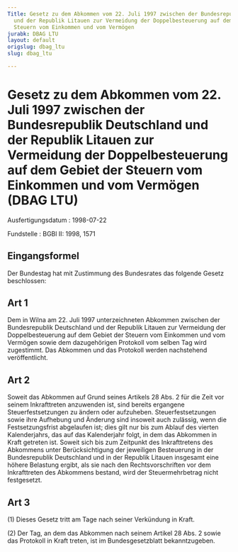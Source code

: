 ```yaml
---
Title: Gesetz zu dem Abkommen vom 22. Juli 1997 zwischen der Bundesrepublik Deutschland
  und der Republik Litauen zur Vermeidung der Doppelbesteuerung auf dem Gebiet der
  Steuern vom Einkommen und vom Vermögen
jurabk: DBAG LTU
layout: default
origslug: dbag_ltu
slug: dbag_ltu

---
```


# Gesetz zu dem Abkommen vom 22. Juli 1997 zwischen der Bundesrepublik Deutschland und der Republik Litauen zur Vermeidung der Doppelbesteuerung auf dem Gebiet der Steuern vom Einkommen und vom Vermögen (DBAG LTU)

Ausfertigungsdatum
:   1998-07-22

Fundstelle
:   BGBl II: 1998, 1571



## Eingangsformel

Der Bundestag hat mit Zustimmung des Bundesrates das folgende Gesetz beschlossen:


## Art 1

Dem in Wilna am 22. Juli 1997 unterzeichneten Abkommen zwischen der Bundesrepublik Deutschland und der Republik Litauen zur Vermeidung der Doppelbesteuerung auf dem Gebiet der Steuern vom Einkommen und vom Vermögen sowie dem dazugehörigen Protokoll vom selben Tag wird zugestimmt. Das Abkommen und das Protokoll werden nachstehend veröffentlicht.


## Art 2

Soweit das Abkommen auf Grund seines Artikels 28 Abs. 2 für die Zeit vor seinem Inkrafttreten anzuwenden ist, sind bereits ergangene Steuerfestsetzungen zu ändern oder aufzuheben. Steuerfestsetzungen sowie ihre Aufhebung und Änderung sind insoweit auch zulässig, wenn die Festsetzungsfrist abgelaufen ist; dies gilt nur bis zum Ablauf des vierten Kalenderjahrs, das auf das Kalenderjahr folgt, in dem das Abkommen in Kraft getreten ist. Soweit sich bis zum Zeitpunkt des Inkrafttretens des Abkommens unter Berücksichtigung der jeweiligen Besteuerung in der Bundesrepublik Deutschland und in der Republik Litauen insgesamt eine höhere Belastung ergibt, als sie nach den Rechtsvorschriften vor dem Inkrafttreten des Abkommens bestand, wird der Steuermehrbetrag nicht festgesetzt.


## Art 3

(1) Dieses Gesetz tritt am Tage nach seiner Verkündung in Kraft.

(2) Der Tag, an dem das Abkommen nach seinem Artikel 28 Abs. 2 sowie das Protokoll in Kraft treten, ist im Bundesgesetzblatt bekanntzugeben.

